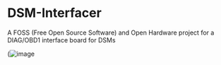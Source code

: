 # DSM-Interfacer
 A FOSS (Free Open Source Software) and Open Hardware project for a DIAG/OBD1 interface board for DSMs

(![image](https://user-images.githubusercontent.com/1762163/156219838-adce2fa3-43ac-46f2-86ca-54b4e50f6691.png)
